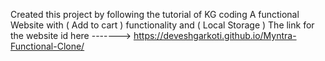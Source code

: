 Created this project by following the tutorial of KG coding A functional Website with ( Add to cart ) functionality and ( Local Storage )
The link for the website id here -------> 
https://deveshgarkoti.github.io/Myntra-Functional-Clone/

